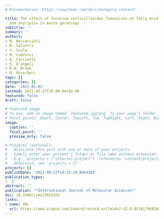 ```yaml
---
# Documentation: https://wowchemy.com/docs/managing-content/

title: The effect of fusarium verticillioides fumonisins on fatty acids, sphingolipids,
  and oxylipins in maize germlings
subtitle: ''
summary: ''
authors:
- M. Beccaccioli
- M. Salustri
- V. Scala
- M. Ludovici
- A. Cacciotti
- S. D’angeli
- D.W. Brown
- M. Reverberi
tags: []
categories: []
date: '2021-01-01'
lastmod: 2021-09-27T16:09:04+02:00
featured: false
draft: false

# Featured image
# To use, add an image named `featured.jpg/png` to your page's folder.
# Focal points: Smart, Center, TopLeft, Top, TopRight, Left, Right, BottomLeft, Bottom, BottomRight.
image:
  caption: ''
  focal_point: ''
  preview_only: false

# Projects (optional).
#   Associate this post with one or more of your projects.
#   Simply enter your project's folder or file name without extension.
#   E.g. `projects = ["internal-project"]` references `content/project/deep-learning/index.md`.
#   Otherwise, set `projects = []`.
projects: []
publishDate: '2021-09-27T14:15:19.845438Z'
publication_types:
- '2'
abstract: ''
publication: '*International Journal of Molecular Sciences*'
doi: 10.3390/ijms22052435
links:
- name: URL
  url: https://www.scopus.com/inward/record.uri?eid=2-s2.0-85101794814&doi=10.3390%2fijms22052435&partnerID=40&md5=a4731bfa7c6282c8f50ed9c38994fb8f
---
```

